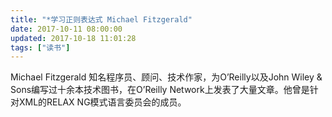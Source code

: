 ```yaml
---
title: "*学习正则表达式 Michael Fitzgerald"
date: 2017-10-11 08:00:00
updated: 2017-10-18 11:01:28
tags: ["读书"]
---
```

Michael Fitzgerald 知名程序员、顾问、技术作家，为O’Reilly以及John Wiley &amp;
Sons编写过十余本技术图书，在O’Reilly Network上发表了大量文章。他曾是针对XML的RELAX NG模式语言委员会的成员。

